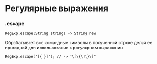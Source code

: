 # Регулярные выражения

### .escape

    RegExp.escape(String string) -> String new

Обрабатывает все командные символы в полученной строке делая ее пригодной для
использования в регулярном выражении

    RegExp.escape('[{!}]'); // -> "\[\{\!\}\]"